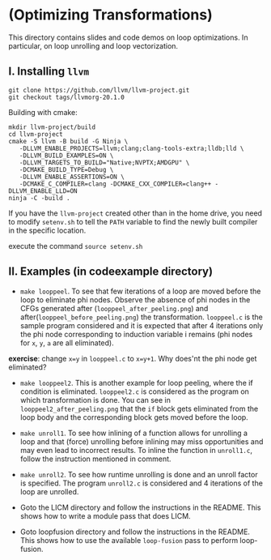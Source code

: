 # (Optimizing Transformations)

This directory contains slides and code demos on loop optimizations. In particular, on loop unrolling and loop vectorization. 

## I. Installing `llvm`

```
git clone https://github.com/llvm/llvm-project.git
git checkout tags/llvmorg-20.1.0
```

Building with cmake:
```
mkdir llvm-project/build
cd llvm-project
cmake -S llvm -B build -G Ninja \
   -DLLVM_ENABLE_PROJECTS=llvm;clang;clang-tools-extra;lldb;lld \
   -DLLVM_BUILD_EXAMPLES=ON \
   -DLLVM_TARGETS_TO_BUILD="Native;NVPTX;AMDGPU" \
   -DCMAKE_BUILD_TYPE=Debug \
   -DLLVM_ENABLE_ASSERTIONS=ON \
   -DCMAKE_C_COMPILER=clang -DCMAKE_CXX_COMPILER=clang++ -DLLVM_ENABLE_LLD=ON
ninja -C -build . 
```
If you have the `llvm-project` created other than in the home drive, you need to modify `setenv.sh` to tell the `PATH` variable to find the newly built compiler in the specific location. 

execute the command `source setenv.sh`


## II. Examples (in codeexample directory)
- `make looppeel`. To see that few iterations of a loop are moved before the loop to eliminate phi nodes. Observe the absence of phi nodes in the CFGs generated after (`looppeel_after_peeling.png`) and after(`looppeel_before_peeling.png`) the transformation. `looppeel.c` is the sample program considered and it is expected that after 4 iterations only the phi node corresponding to induction variable i remains (phi nodes for `x`, `y`, `a` are all eliminated). 

**exercise**: change `x=y` in `looppeel.c` to `x=y+1`. Why does'nt the phi node get eliminated?

- `make looppeel2`. This is another example for loop peeling, where the if condition is eliminated. `looppeel2.c` is considered as the program on which transformation is done. You can see in `looppeel2_after_peeling.png` that the `if` block gets eliminated from the loop body and the corresponding block gets moved before the loop. 

- `make unroll1`. To see how inlining of a function allows for unrolling a loop and that (force) unrolling before inlining may miss opportunities and may even lead to incorrect results. To inline the function in `unroll1.c`, follow the instruction mentioned in comment. 

- `make unroll2`. To see how runtime unrolling is done and an unroll factor is specified. The program `unroll2.c` is considered and 4 iterations of the loop are unrolled. 

- Goto the LICM directory and follow the instructions in the README. This shows how to write a module pass that does LICM. 

- Goto loopfusion directory and follow the instructions in the README. This shows how to use the available `loop-fusion` pass to perform loop-fusion.
